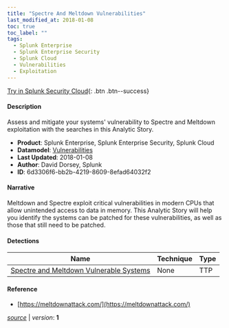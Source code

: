 ```yaml
---
title: "Spectre And Meltdown Vulnerabilities"
last_modified_at: 2018-01-08
toc: true
toc_label: ""
tags:
  - Splunk Enterprise
  - Splunk Enterprise Security
  - Splunk Cloud
  - Vulnerabilities
  - Exploitation
---
```


[Try in Splunk Security Cloud](https://www.splunk.com/en_us/cyber-security.html){: .btn .btn--success}

#### Description

Assess and mitigate your systems' vulnerability to Spectre and Meltdown exploitation with the searches in this Analytic Story.

- **Product**: Splunk Enterprise, Splunk Enterprise Security, Splunk Cloud
- **Datamodel**: [Vulnerabilities](https://docs.splunk.com/Documentation/CIM/latest/User/Vulnerabilities)
- **Last Updated**: 2018-01-08
- **Author**: David Dorsey, Splunk
- **ID**: 6d3306f6-bb2b-4219-8609-8efad64032f2

#### Narrative

Meltdown and Spectre exploit critical vulnerabilities in modern CPUs that allow unintended access to data in memory. This Analytic Story will help you identify the systems can be patched for these vulnerabilities, as well as those that still need to be patched.

#### Detections

| Name        | Technique   | Type         |
| ----------- | ----------- |--------------|
| [Spectre and Meltdown Vulnerable Systems](/deprecated/spectre_and_meltdown_vulnerable_systems/) | None| TTP |

#### Reference

* [https://meltdownattack.com/](https://meltdownattack.com/)



[*source*](https://github.com/splunk/security_content/tree/develop/stories/spectre_and_meltdown_vulnerabilities.yml) \| *version*: **1**